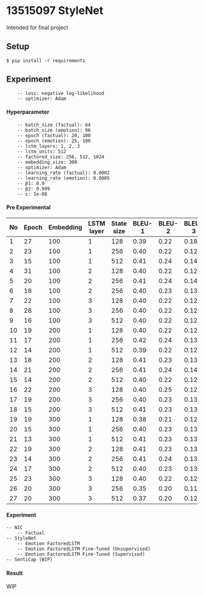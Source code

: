 # 13515097 StyleNet

Intended for final project

## Setup

```
$ pip install -r requirements
```

## Experiment

```
    -- loss: negative log-likelihood
    -- optimizer: Adam
```

#### Hyperparameter
```
    -- batch_size (factual): 64
    -- batch_size (emotion): 96
    -- epoch (factual): 20, 100
    -- epoch (emotion): 25, 100
    -- lstm_layers: 1, 2, 3
    -- lstm_units: 512
    -- factored_size: 256, 512, 1024
    -- embedding_size: 300
    -- optimizer: Adam
    -- learning_rate (factual): 0.0002
    -- learning_rate (emotion): 0.0005
    -- β1: 0.9
    -- β2: 0.999
    -- ε: 1e-08
```

#### Pre Experimental

| No  | Epoch | Embedding | LSTM layer | State size | BLEU-1 | BLEU-2 | BLEU-3 | BLEU-4 |
| --- | ----- | --------- | ---------- | ---------- | ------ | ------ | ------ | ------ |
| 1   | 27    | 100       | 1          | 128        | 0.39   | 0.22   | 0.18   | 0.06   |
| 2   | 23    | 100       | 1          | 256        | 0.40   | 0.22   | 0.12   | 0.06   |
| 3   | 15    | 100       | 1          | 512        | 0.41   | 0.24   | 0.14   | 0.07   |
| 4   | 31    | 100       | 2          | 128        | 0.40   | 0.22   | 0.12   | 0.06   |
| 5   | 20    | 100       | 2          | 256        | 0.41   | 0.24   | 0.14   | 0.08   |
| 6   | 18    | 100       | 2          | 256        | 0.40   | 0.23   | 0.13   | 0.07   |
| 7   | 22    | 100       | 3          | 128        | 0.40   | 0.22   | 0.12   | 0.06   |
| 8   | 28    | 100       | 3          | 256        | 0.40   | 0.22   | 0.12   | 0.06   |
| 9   | 16    | 100       | 3          | 512        | 0.40   | 0.22   | 0.12   | 0.06   |
| 10  | 19    | 200       | 1          | 128        | 0.40   | 0.22   | 0.12   | 0.06   |
| 11  | 17    | 200       | 1          | 256        | 0.42   | 0.24   | 0.13   | 0.07   |
| 12  | 14    | 200       | 1          | 512        | 0.39   | 0.22   | 0.12   | 0.06   |
| 13  | 18    | 200       | 2          | 128        | 0.41   | 0.23   | 0.13   | 0.06   |
| 14  | 21    | 200       | 2          | 256        | 0.41   | 0.24   | 0.14   | 0.07   |
| 15  | 14    | 200       | 2          | 512        | 0.40   | 0.22   | 0.12   | 0.06   |
| 16  | 22    | 200       | 3          | 128        | 0.40   | 0.25   | 0.12   | 0.07   |
| 17  | 19    | 200       | 3          | 256        | 0.40   | 0.23   | 0.13   | 0.07   |
| 18  | 15    | 200       | 3          | 512        | 0.41   | 0.23   | 0.13   | 0.06   |
| 19  | 19    | 300       | 1          | 128        | 0.38   | 0.21   | 0.12   | 0.06   |
| 20  | 15    | 300       | 1          | 256        | 0.40   | 0.23   | 0.13   | 0.07   |
| 21  | 13    | 300       | 1          | 512        | 0.41   | 0.23   | 0.13   | 0.07   |
| 22  | 19    | 300       | 2          | 128        | 0.41   | 0.23   | 0.13   | 0.07   |
| 23  | 14    | 300       | 2          | 256        | 0.41   | 0.24   | 0.13   | 0.07   |
| 24  | 17    | 300       | 2          | 512        | 0.40   | 0.23   | 0.13   | 0.07   |
| 25  | 23    | 300       | 3          | 128        | 0.40   | 0.22   | 0.12   | 0.06   |
| 26  | 20    | 300       | 3          | 256        | 0.35   | 0.20   | 0.11   | 0.06   |
| 27  | 20    | 300       | 3          | 512        | 0.37   | 0.20   | 0.12   | 0.06   |


#### Experiment

```
-- NIC
    -- Factual
-- StyleNet
    -- Emotion FactoredLSTM
    -- Emotion FactoredLSTM Fine-Tuned (Unsupervised)
    -- Emotion FactoredLSTM Fine-Tuned (Supervised)
-- SentiCap (WIP)
```

#### Result
WIP
